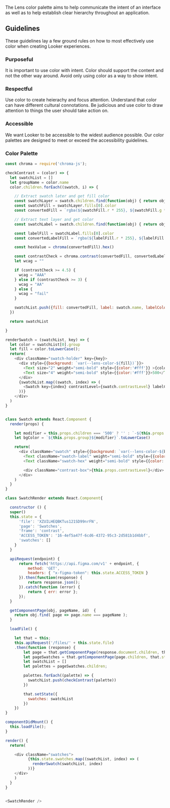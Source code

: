 <div class="component-desc"><p>The Lens color palette aims to help communicate the intent of an interface as well as to help establish clear hierarchy throughout an application. </p></div>

<div class="doc-section-divider"></div>

## Guidelines

These guidelines lay a few ground rules on how to most effectively use color when creating Looker experiences.

### Purposeful
It is important to use color with intent. Color should support the content and not the other way around. Avoid only using color as a way to show intent.

### Respectful
Use color to create heierachy and focus attention. Understand that color can have different cultural connotations. Be judicious and use color to draw attention to things the user should take action on.

### Accessible
We want Looker to be accessible to the widest audience possible. Our color palettes are designed to meet or exceed the accessibility guidelines.

<div class="doc-section-divider"></div>

### Color Palette

```js noeditor
const chroma = require('chroma-js');

checkContrast = (color) => {
  let swatchList = []
  let groupName = color.name
  color.children.forEach((swatch, i) => {

    // Extract swatch later and get fill color
    const swatchLayer = swatch.children.find(function(obj) { return obj.name === 'swatch'});
    const swatchFill = swatchLayer.fills[0].color
    const convertedFill = `rgba(${swatchFill.r * 255}, ${swatchFill.g * 255}, ${swatchFill.b * 255}, ${swatchFill.a * 1})`

    // Extract text layer and get color
    const swatchLabel = swatch.children.find(function(obj) { return obj.name === 'label'});

    const labelFill = swatchLabel.fills[0].color
    const convertedLabelFill = `rgba(${labelFill.r * 255}, ${labelFill.g * 255}, ${labelFill.b * 255}, ${labelFill.a * 1})`

    const hexValue = chroma(convertedFill).hex()

    const contrastCheck = chroma.contrast(convertedFill, convertedLabelFill);
    let wcag = ""

    if (contrastCheck >= 4.5) {
      wcag = "AAA"
    } else if (contrastCheck >= 3) {
      wcag = "AA"
    } else {
      wcag = "fail"
    }

    swatchList.push({fill: convertedFill, label: swatch.name, labelColor: convertedLabelFill, contrastLevel: wcag, hexValue: hexValue, group: groupName})
  })

  return swatchList

}

renderSwatch = (swatchList, key) => {
  let color = swatchList[0].group
  let fill = color.toLowerCase();
  return(
    <div className="swatch-holder" key={key}>
      <div style={{background: `var(--lens-color-${fill})`}}>
        <Text size="2" weight="semi-bold" style={{color:'#fff'}} >{color}</Text>
        <Text size="4" weight="semi-bold" style={{color:'#fff'}}>500</Text>
      </div>
      {swatchList.map((swatch, index) => (
        <Swatch key={index} contrastLevel={swatch.contrastLevel} labelColor={swatch.labelColor} hexValue={swatch.hexValue} group={swatch.group}>{swatch.label}</Swatch>
      ))}
    </div>
  )
}


class Swatch extends React.Component {
  render(props) {

    let modifier = this.props.children === '500' ? '' : `-${this.props.children}`
    let bgColor = `${this.props.group}${modifier}`.toLowerCase()

    return(
      <div className="swatch" style={{background: `var(--lens-color-${bgColor})`}}>
        <Text className="swatch-label" weight="semi-bold" style={{color: this.props.labelColor}}>{this.props.children}</Text>
        <Text className="swatch-hex" weight="semi-bold" style={{color: this.props.labelColor}}>{this.props.hexValue}</Text>

        <div className="contrast-box">{this.props.contrastLevel}</div>
      </div>
    )
  }
}

class SwatchRender extends React.Component{

  constructor () {
  super()
  this.state = {
      'file': 'XZUILHEQBKTus121SD99nrFN',
      'page': 'Swatches',
      'frame': 'contrast',
      'ACCESS_TOKEN': '16-4ef5a47f-6cd6-4372-95c3-2d581b1d4bbf',
      'swatches': []
    }
  }

  apiRequest(endpoint) {
      return fetch('https://api.figma.com/v1' + endpoint, {
          method: 'GET',
          headers: { "x-figma-token": this.state.ACCESS_TOKEN }
      }).then(function(response) {
          return response.json();
      }).catch(function (error) {
          return { err: error };
      });
  }

  getComponentPage(obj, pageName, id)  {
    return obj.find( page => page.name === pageName );
  }

  loadFile() {

    let that = this;
    this.apiRequest('/files/' + this.state.file)
    .then(function (response) {
        let page = that.getComponentPage(response.document.children, that.state.page)
        let pageSwatches = that.getComponentPage(page.children, that.state.frame)
        let swatchList = []
        let palettes = pageSwatches.children;

        palettes.forEach((palette) => {
          swatchList.push(checkContrast(palette))
        })

        that.setState({
          swatches: swatchList
        })
    })
}

componentDidMount() {
  this.loadFile();
}

render() {
  return(

    <div className="swatches">
          {this.state.swatches.map((swatchList, index) => (
            renderSwatch(swatchList, index)
          ))}
    </div>
    )
  }
}


<SwatchRender />

```
